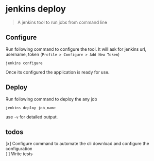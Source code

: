 # jenkins deploy
> A jenkins tool to run jobs from command line

## Configure

Run following command to configure the tool. It will ask for jenkins url, username, token (`Profile > Configure > Add New Token`)

```
jenkins configure
```

Once its configured the application is ready for use.

## Deploy

Run following command to deploy the any job
```
jenkins deploy job_name 
```
use `-v` for detailed output.

## todos
[x] Configure command to automate the cli download and configure the configuration  
[ ] Write tests
